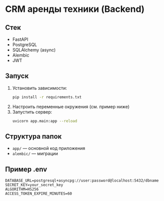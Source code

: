 # CRM аренды техники (Backend)

## Стек
- FastAPI
- PostgreSQL
- SQLAlchemy (async)
- Alembic
- JWT

## Запуск

1. Установить зависимости:
   ```bash
   pip install -r requirements.txt
   ```
2. Настроить переменные окружения (см. пример ниже)
3. Запустить сервер:
   ```bash
   uvicorn app.main:app --reload
   ```

## Структура папок
- `app/` — основной код приложения
- `alembic/` — миграции

## Пример .env
```
DATABASE_URL=postgresql+asyncpg://user:password@localhost:5432/dbname
SECRET_KEY=your_secret_key
ALGORITHM=HS256
ACCESS_TOKEN_EXPIRE_MINUTES=60
``` 